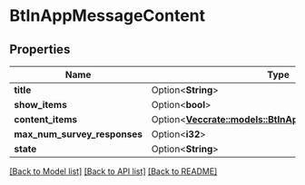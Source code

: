 # BtInAppMessageContent

## Properties

Name | Type | Description | Notes
------------ | ------------- | ------------- | -------------
**title** | Option<**String**> |  | [optional]
**show_items** | Option<**bool**> |  | [optional]
**content_items** | Option<[**Vec<crate::models::BtInAppMessageContentItem>**](BTInAppMessageContentItem.md)> |  | [optional]
**max_num_survey_responses** | Option<**i32**> |  | [optional]
**state** | Option<**String**> |  | [optional]

[[Back to Model list]](../README.md#documentation-for-models) [[Back to API list]](../README.md#documentation-for-api-endpoints) [[Back to README]](../README.md)


